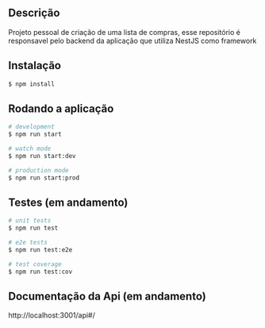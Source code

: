 ## Descrição

Projeto pessoal de criação de uma lista de compras, esse repositório é responsavel pelo backend da aplicação que utiliza NestJS como framework

## Instalação

```bash
$ npm install
```

## Rodando a aplicação

```bash
# development
$ npm run start

# watch mode
$ npm run start:dev

# production mode
$ npm run start:prod
```

## Testes (em andamento)

```bash
# unit tests
$ npm run test

# e2e tests
$ npm run test:e2e

# test coverage
$ npm run test:cov
```

## Documentação da Api (em andamento)
http://localhost:3001/api#/



